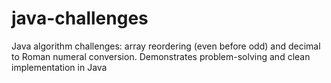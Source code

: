 # java-challenges
Java algorithm challenges: array reordering (even before odd) and decimal to Roman numeral conversion. Demonstrates problem-solving and clean implementation in Java
